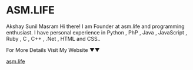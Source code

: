 # ASM.LIFE
Akshay Sunil Masram Hi there! I am Founder at asm.life and programming enthusiast. 
I have personal experience in Python , PhP , Java , JavaScript , Ruby , C , C++ , .Net , HTML and CSS..

For More Details Visit My Website ▼▼

[asm.life](http://asm.life)
